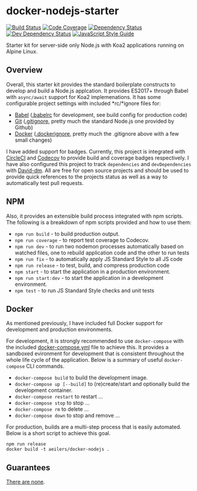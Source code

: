# docker-nodejs-starter

[![Build Status][circle-image]][circle-url]
[![Code Coverage][codecov-image]][codecov-url]
[![Dependency Status][depstat-image]][depstat-url]
[![Dev Dependency Status][devdepstat-image]][devdepstat-url]
[![JavaScript Style Guide][style-image]][style-url]

Starter kit for server-side only Node.js with Koa2 applications running on Alpine Linux.

## Overview
Overall, this starter kit provides the standard boilerplate constructs to develop and build a Node.js applcation. It provides ES2017+ through Babel with `async/await` support for Koa2 implemenations. It has some configurable project settings with included \*rc/\*ignore files for:
- [Babel](https://babeljs.io/) ([.babelrc](./.babelrc) for development, see build config for production code)
- [Git](https://git-scm.com/) ([.gitignore](./.gitignore), pretty much the standard Node.js one provided by Github)
- [Docker](https://www.docker.com/) ([.dockerignore](./.dockerignore), pretty much the .gitignore above with a few small changes)

I have added support for badges. Currently, this project is integrated with [CircleCI](https://circleci.com/) and [Codecov](https://codecov.io/) to provide build and coverage badges respectively. I have also configured this project to track `dependencies` and `devDependencies` with [David-dm](https://david-dm.org/). All are free for open source projects and should be used to provide quick references to the projects status as well as a way to automatically test pull requests.

## NPM
Also, it provides an extensible build process integrated with npm scripts. The following is a breakdown of npm scripts provided and how to use them:
- `npm run build` - to build production output.
- `npm run coverage` - to report test coverage to Codecov.
- `npm run dev` - to run two nodemon processes automatically based on watched files, one to rebuild application code and the other to run tests
- `npm run fix` - to automatically apply JS Standard Style to all JS code
- `npm run release` - to test, build, and compress production code
- `npm start` - to start the application in a production environment.
- `npm run start:dev` - to start the application in a development environment.
- `npm test` - to run JS Standard Style checks and unit tests

## Docker
As mentioned previously, I have included full Docker support for development and production environments.

For development, it is strongly recommended to use `docker-compose` with the included [docker-compose.yml](./docker-compose.yml) file to achieve this. It provides a sandboxed evironment for development that is consistent throughout the whole life cycle of the application. Below is a summary of useful `docker-compose` CLI commands.
- `docker-compose build` to build the development image.
- `docker-compose up [--build]` to (re)create/start and optionally build the development container.
- `docker-compose restart` to restart ...
- `docker-compose stop` to stop ...
- `docker-compose rm` to delete ...
- `docker-compose down` to stop and remove ...

For production, builds are a multi-step process that is easily automated. Below is a short script to achieve this goal.
```
npm run release
docker build -t aeilers/docker-nodejs .
```

## Guarantees
[There are none](./LICENSE).

[circle-image]: https://img.shields.io/circleci/project/github/aeilers/docker-nodejs-starter.svg
[circle-url]: https://circleci.com/gh/aeilers/docker-nodejs-starter

[codecov-image]: https://img.shields.io/codecov/c/github/aeilers/docker-nodejs-starter.svg
[codecov-url]: https://codecov.io/gh/aeilers/docker-nodejs-starter

[depstat-image]: https://img.shields.io/david/aeilers/docker-nodejs-starter.svg
[depstat-url]: https://david-dm.org/aeilers/docker-nodejs-starter

[devdepstat-image]: https://img.shields.io/david/dev/aeilers/docker-nodejs-starter.svg
[devdepstat-url]: https://david-dm.org/aeilers/docker-nodejs-starter?type=dev

[style-image]: https://img.shields.io/badge/code_style-standard-brightgreen.svg
[style-url]: https://standardjs.com
